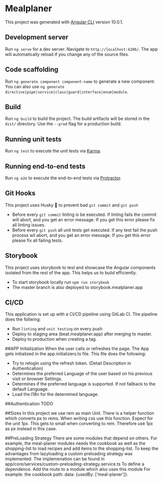 # Mealplaner

This project was generated with [Angular CLI](https://github.com/angular/angular-cli) version 10.0.1.

## Development server

Run `ng serve` for a dev server. Navigate to `http://localhost:4200/`. The app will automatically reload if you change any of the source files.

## Code scaffolding

Run `ng generate component component-name` to generate a new component. You can also use `ng generate directive|pipe|service|class|guard|interface|enum|module`.

## Build

Run `ng build` to build the project. The build artifacts will be stored in the `dist/` directory. Use the `--prod` flag for a production build.

## Running unit tests

Run `ng test` to execute the unit tests via [Karma](https://karma-runner.github.io).

## Running end-to-end tests

Run `ng e2e` to execute the end-to-end tests via [Protractor](http://www.protractortest.org/).

## Git Hooks
This project uses Husky 🐶 to prevent bad `git commit` and `git push` 
* Before every `git commit` linting is be executed. If linting fails the commit will abort, and you get an error message. If you get this error please fix all linting issues.
* Before every `git push` all unit tests get executed. If any test fail the push process wil abort, and you get an error message. If you get this error please fix all failing tests.

## Storybook
This project uses storybook to test and showcase the Angular components isolated from the rest of the app. This helps us to build efficiently. 
* To start storybook locally run `npm run storybook`
* The master branch is also deployed to storybook.mealplaner.app

## CI/CD

This application is set up with a CI/CD pipeline using GitLab CI. The pipeline does the follwing:
* Run `linting` and `unit testing` on every push 
* Deploy to staging area (beat.mealplaner.app) after merging to master.
* Deploy to production when creating a tag. 

##APP Initialization
When the user calls or refreshes the page. The App gets initialized in the app.initializers.ts file. This file does the following:
* Try to relogin using the refresh token. (Detail Description in Authentication)
* Determines the preferred Language of the user based on his previous visit or browser Settings.
* Determines if the preferred language is supported. If not fallback to the default Language.
* Load the I18n for the determined language.

##Authentication
TODO


##Sizes
In this project we use rem as main Unit. 
There is a helper function which converts px to rems.
When writing css use this function.
Expect for the unit 1px. This gets to small when converting to rem. Therefore use 1px as px instead in this case.

##PreLoading Strategy
There are some modules that depend on others. For example, the meal-planer modules needs the cookbook as well as the shopping-list to load recipes and add items to the shopping-list.
To keep the advantages from lazyloading a custom preloading strategy was implemented. The implemenation can be found in app/core/services/custom-preloading-strategy.service.ts
To define a dependence. Add the route to a module which also uses this module For example: the cookbook path: data: {usedBy: ['meal-planer']}.
